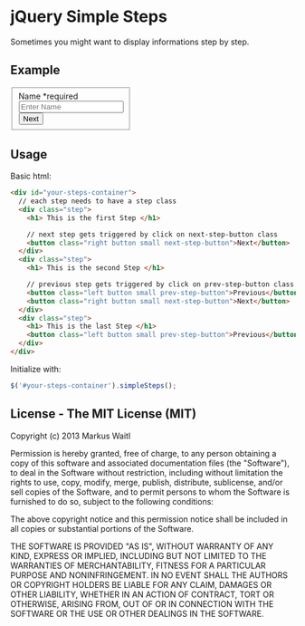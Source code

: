 # jQuery Simple Steps

Sometimes you might want to display informations step by step.

Example
-------
<script src="http://ajax.googleapis.com/ajax/libs/jquery/1.10.1/jquery.min.js"></script>
<script src="http://axlwaii.github.io/jquery-simple-steps/javascripts/jquery.simpleSteps.min.js"></script>
<script src="http://axlwaii.github.io/jquery-simple-steps/javascripts/main.js"></script>

<div id="simple-steps" style="width: 40%;">
<form action="">
<fieldset>
<div class="step" style="">
<label>Name *required</label>
<input name="Name" type="text" placeholder="Enter Name">
<button class="right button small next-step-button">Next</button>
</div>
<div class="step" style="display: none;">
<label>Text</label>
<input type="text" placeholder="Text">
<div class="btn-group">
<button class="left button small prev-step-button">Previous</button>
<button class="right button small next-step-button">Next</button>
</div>
</div>
<div class="step" style="display: none;">
<label>email</label>
<input class="mail" type="text" placeholder="email">
<div class="btn-group">
<button class="left button small prev-step-button">Previous</button>
<button class="right button small next-step-button">Submit</button>
</div>
</div>
<div class="step" style="display: none;">
<h1>thanks for submitting :) </h1>
</div>
</fieldset>
</form>
</div>

Usage
-----
Basic html:
```html
<div id="your-steps-container">
  // each step needs to have a step class
  <div class="step">
    <h1> This is the first Step </h1>

    // next step gets triggered by click on next-step-button class
    <button class="right button small next-step-button">Next</button>
  </div>
  <div class="step">
    <h1> This is the second Step </h1>

    // previous step gets triggered by click on prev-step-button class
    <button class="left button small prev-step-button">Previous</button>
    <button class="right button small next-step-button">Next</button>
  </div>
  <div class="step">
    <h1> This is the last Step </h1>
    <button class="left button small prev-step-button">Previous</button>
  </div>
</div>
```

Initialize with:
```javascript
$('#your-steps-container').simpleSteps();
```

License - The MIT License (MIT)
-------------------------------

  Copyright (c) 2013 Markus Waitl

  Permission is hereby granted, free of charge, to any person obtaining a copy of this software and associated documentation files (the "Software"), to deal in the Software without restriction, including without limitation the rights to use, copy, modify, merge, publish, distribute, sublicense, and/or sell copies of the Software, and to permit persons to whom the Software is furnished to do so, subject to the following conditions:

  The above copyright notice and this permission notice shall be included in all copies or substantial portions of the Software.

  THE SOFTWARE IS PROVIDED "AS IS", WITHOUT WARRANTY OF ANY KIND, EXPRESS OR IMPLIED, INCLUDING BUT NOT LIMITED TO THE WARRANTIES OF MERCHANTABILITY, FITNESS FOR A PARTICULAR PURPOSE AND NONINFRINGEMENT. IN NO EVENT SHALL THE AUTHORS OR COPYRIGHT HOLDERS BE LIABLE FOR ANY CLAIM, DAMAGES OR OTHER LIABILITY, WHETHER IN AN ACTION OF CONTRACT, TORT OR OTHERWISE, ARISING FROM, OUT OF OR IN CONNECTION WITH THE SOFTWARE OR THE USE OR OTHER DEALINGS IN THE SOFTWARE.
